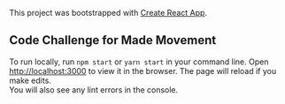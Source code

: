 This project was bootstrapped with [Create React App](https://github.com/facebookincubator/create-react-app).

## Code Challenge for Made Movement

To run locally, run `npm start` or `yarn start` in your command line.  Open [http://localhost:3000](http://localhost:3000) to view it in the browser.
The page will reload if you make edits.<br>
You will also see any lint errors in the console.
